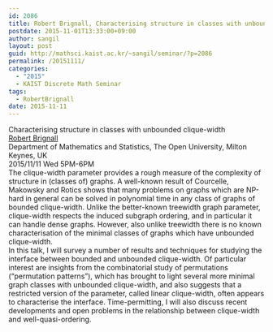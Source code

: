 ```yaml
---
id: 2086
title: Robert Brignall, Characterising structure in classes with unbounded clique-width
postdate: 2015-11-01T13:33:00+09:00
author: sangil
layout: post
guid: http://mathsci.kaist.ac.kr/~sangil/seminar/?p=2086
permalink: /20151111/
categories:
  - "2015"
  - KAIST Discrete Math Seminar
tags:
  - RobertBrignall
date: 2015-11-11
---
```

<div class="talk">
  Characterising structure in classes with unbounded clique-width
</div>

<div class="speaker">
  <a href="http://users.mct.open.ac.uk/rb8599/">Robert Brignall</a><br /> Department of Mathematics and Statistics, The Open University, Milton Keynes, UK
</div>

<div class="date">
  2015/11/11 Wed 5PM-6PM
</div>

<div class="abstract">
  The clique-width parameter provides a rough measure of the complexity of structure in (classes of) graphs. A well-known result of Courcelle, Makowsky and Rotics shows that many problems on graphs which are NP-hard in general can be solved in polynomial time in any class of graphs of bounded clique-width. Unlike the better-known treewidth graph parameter, clique-width respects the induced subgraph ordering, and in particular it can handle dense graphs. However, also unlike treewidth there is no known characterisation of the minimal classes of graphs which have unbounded clique-width.<br /> In this talk, I will survey a number of results and techniques for studying the interface between bounded and unbounded clique-width. Of particular interest are insights from the combinatorial study of permutations (&#8220;permutation patterns&#8221;), which has brought to light several more minimal graph classes with unbounded clique-width, and also suggests that a restricted version of the parameter, called linear clique-width, often appears to characterise the interface. Time-permitting, I will also discuss recent developments and open problems in the relationship between clique-width and well-quasi-ordering.
</div>